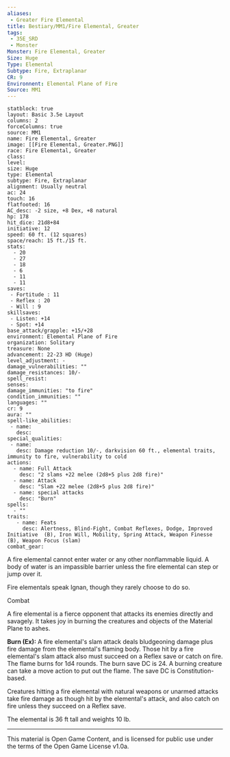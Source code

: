 ```yaml
---
aliases:
 - Greater Fire Elemental
title: Bestiary/MM1/Fire Elemental, Greater
tags: 
 - 35E_SRD
 - Monster
Monster: Fire Elemental, Greater
Size: Huge
Type: Elemental
Subtype: Fire, Extraplanar
CR: 9
Environnent: Elemental Plane of Fire
Source: MM1
---
```


```statblock
statblock: true
layout: Basic 3.5e Layout
columns: 2
forceColumns: true
source: MM1 
name: Fire Elemental, Greater
image: [[Fire Elemental, Greater.PNG]]
race: Fire Elemental, Greater
class: 
level: 
size: Huge
type: Elemental
subtype: Fire, Extraplanar
alignment: Usually neutral
ac: 24
touch: 16
flatfooted: 16
AC_desc: -2 size, +8 Dex, +8 natural
hp: 178
hit_dice: 21d8+84
initiative: 12
speed: 60 ft. (12 squares)
space/reach: 15 ft./15 ft.
stats:
  - 20
  - 27
  - 18
  - 6
  - 11
  - 11
saves:
 - Fortitude : 11
 - Reflex : 20
 - Will : 9
skillsaves:
 - Listen: +14
 - Spot: +14
base_attack/grapple: +15/+28
environment: Elemental Plane of Fire
organization: Solitary
treasure: None
advancement: 22-23 HD (Huge)
level_adjustment: -
damage_vulnerabilities: ""
damage_resistances: 10/-
spell_resist: 
senses: 
damage_immunities: "to fire"
condition_immunities: ""
languages: ""
cr: 9
aura: ""
spell-like_abilities:
 - name: 
   desc: 
special_qualities:
 - name:
   desc: Damage reduction 10/-, darkvision 60 ft., elemental traits, immunity to fire, vulnerability to cold
actions:
  - name: Full Attack
    desc: "2 slams +22 melee (2d8+5 plus 2d8 fire)"
  - name: Attack
    desc: "Slam +22 melee (2d8+5 plus 2d8 fire)"
  - name: special attacks
    desc: "Burn"
spells:
  - ""
traits:
   - name: Feats
     desc: Alertness, Blind-Fight, Combat Reflexes, Dodge, Improved Initiative  (B), Iron Will, Mobility, Spring Attack, Weapon Finesse (B), Weapon Focus (slam)
combat_gear:  
```


A fire elemental cannot enter water or any other nonflammable liquid. A body of water is an impassible barrier unless the fire elemental can step or jump over it.

Fire elementals speak Ignan, though they rarely choose to do so.

Combat

A fire elemental is a fierce opponent that attacks its enemies directly and savagely. It takes joy in burning the creatures and objects of the Material Plane to ashes.


**Burn (Ex):** A fire elemental's slam attack deals bludgeoning damage plus fire damage from the elemental's flaming body. Those hit by a fire elemental's slam attack also must succeed on a Reflex save or catch on fire. The flame burns for 1d4 rounds. The burn save DC is 24. A burning creature can take a move action to put out the flame. The save DC is Constitution- based.

Creatures hitting a fire elemental with natural weapons or unarmed attacks take fire damage as though hit by the elemental's attack, and also catch on fire unless they succeed on a Reflex save.

The elemental is 36 ft tall and weights 10 lb.

---

This material is Open Game Content, and is licensed for public use under the terms of the Open Game License v1.0a.
